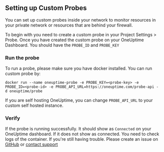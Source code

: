 ## Setting up Custom Probes

You can set up custom probes inside your network to monitor resources in your private network or resources that are behind your firewall. 

To begin with you need to create a custom probe in your Project Settings > Probe. Once you have created the custom probe on your OneUptime Dashboard. You should have the `PROBE_ID` and `PROBE_KEY`


### Run the probe

To run a probe, please make sure you have docker installed. You can run custom probe by: 

```
docker run --name oneuptime-probe -e PROBE_KEY=<probe-key> -e PROBE_ID=<probe-id> -e PROBE_API_URL=https://oneuptime.com/probe-api -d oneuptime/probe

```

If you are self hosting OneUptime, you can change `PROBE_API_URL` to your custom self hosted instance. 

### Verify 

If the probe is running successfully. It should show as `Connected` on your OneUptime dashboard. If it does not show as connected. You need to check logs of the container. If you're still having trouble. Please create an issue on [GitHub](https://github.com/oneuptime/oneuptime) or [contact support](https://oneuptime.com/support)